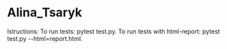# Alina_Tsaryk
Istructions:
To run tests: pytest test.py.
To run tests with html-report: pytest test.py --html=report.html.
